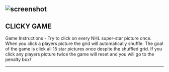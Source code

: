 ![screenshot](https://Jordancoon.github.io/clicky-game/my-app/public/images/game.png)
----
CLICKY GAME
----
Game Instructions - Try to click on every NHL super-star picture once. When you click a players picture the grid will automatically shuffle. The goal of the game is click all 15 star pictures once despite the shuffled grid. If you click any players picture twice the game will reset and you will go to the penalty box!

----

